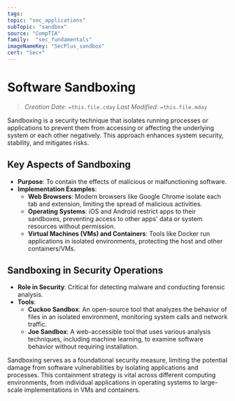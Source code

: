 ```yaml
---
tags:
topic: "sec_applications"
subTopic: "sandbox"
source: "CompTIA"
family:  "sec_fundamentals"
imageNameKey: "SecPlus_sandbox" 
cert: "Sec+"
---
```

# Software Sandboxing
> *Creation Date:* `=this.file.cday`
> *Last Modified:* `=this.file.mday`

Sandboxing is a security technique that isolates running processes or applications to prevent them from accessing or affecting the underlying system or each other negatively. This approach enhances system security, stability, and mitigates risks.

## Key Aspects of Sandboxing

- **Purpose**: To contain the effects of malicious or malfunctioning software.
- **Implementation Examples**:
  - **Web Browsers**: Modern browsers like Google Chrome isolate each tab and extension, limiting the spread of malicious activities.
  - **Operating Systems**: iOS and Android restrict apps to their sandboxes, preventing access to other apps' data or system resources without permission.
  - **Virtual Machines (VMs) and Containers**: Tools like Docker run applications in isolated environments, protecting the host and other containers/VMs.

## Sandboxing in Security Operations

- **Role in Security**: Critical for detecting malware and conducting forensic analysis.
- **Tools**:
  - **Cuckoo Sandbox**: An open-source tool that analyzes the behavior of files in an isolated environment, monitoring system calls and network traffic.
  - **Joe Sandbox**: A web-accessible tool that uses various analysis techniques, including machine learning, to examine software behavior without requiring installation.

Sandboxing serves as a foundational security measure, limiting the potential damage from software vulnerabilities by isolating applications and processes. This containment strategy is vital across different computing environments, from individual applications in operating systems to large-scale implementations in VMs and containers.
